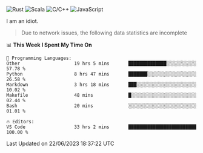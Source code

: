 ![Rust](https://img.shields.io/badge/Rust-000000?style=flat-square&logo=rust&logoColor=white)
![Scala](https://img.shields.io/badge/Scala-DC322F?style=flat-square&logo=Scala)
![C/C++](https://img.shields.io/badge/C++-00599c?style=flat-square&logo=C%2B%2B)
![JavaScript](https://img.shields.io/badge/JavaScript-323330?style=flat-square&logo=javascript&logoColor=F7DF1E)

I am an idiot.

> Due to network issues, the following data statistics are incomplete

<!--START_SECTION:waka-->
📊 **This Week I Spent My Time On** 

```text
💬 Programming Languages: 
Other                    19 hrs 5 mins       ██████████████░░░░░░░░░░░   57.78 % 
Python                   8 hrs 47 mins       ███████░░░░░░░░░░░░░░░░░░   26.58 % 
Markdown                 3 hrs 18 mins       ███░░░░░░░░░░░░░░░░░░░░░░   10.02 % 
Makefile                 48 mins             █░░░░░░░░░░░░░░░░░░░░░░░░   02.44 % 
Bash                     20 mins             ░░░░░░░░░░░░░░░░░░░░░░░░░   01.01 % 

🔥 Editors: 
VS Code                  33 hrs 2 mins       █████████████████████████   100.00 % 
```


 Last Updated on 22/06/2023 18:37:22 UTC
<!--END_SECTION:waka-->
